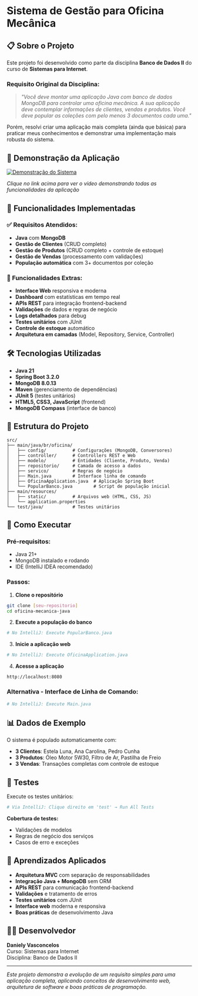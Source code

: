 # Sistema de Gestão para Oficina Mecânica

## 📋 Sobre o Projeto

Este projeto foi desenvolvido como parte da disciplina **Banco de Dados II** do curso de **Sistemas para Internet**. 

### Requisito Original da Disciplina:
> *"Você deve montar uma aplicação Java com banco de dados MongoDB para controlar uma oficina mecânica. A sua aplicação deve contemplar informações de clientes, vendas e produtos. Você deve popular as coleções com pelo menos 3 documentos cada uma."*

Porém, resolvi criar uma aplicação mais completa (ainda que básica) para praticar meus conhecimentos e demonstrar uma implementação mais robusta do sistema.

## 🎥 Demonstração da Aplicação

[![Demonstração do Sistema](https://img.shields.io/badge/Ver%20Demonstração-▶️-red?style=for-the-badge)](https://imgur.com/a/oficina-mec-nica-dezm1bL)

*Clique no link acima para ver o vídeo demonstrando todas as funcionalidades da aplicação*

## 🚀 Funcionalidades Implementadas

### ✅ Requisitos Atendidos:
- **Java** com **MongoDB**
- **Gestão de Clientes** (CRUD completo)
- **Gestão de Produtos** (CRUD completo + controle de estoque)
- **Gestão de Vendas** (processamento com validações)
- **População automática** com 3+ documentos por coleção

### 🎯 Funcionalidades Extras:
- **Interface Web** responsiva e moderna
- **Dashboard** com estatísticas em tempo real
- **APIs REST** para integração frontend-backend
- **Validações** de dados e regras de negócio
- **Logs detalhados** para debug
- **Testes unitários** com JUnit
- **Controle de estoque** automático
- **Arquitetura em camadas** (Model, Repository, Service, Controller)

## 🛠️ Tecnologias Utilizadas

- **Java 21**
- **Spring Boot 3.2.0**
- **MongoDB 8.0.13**
- **Maven** (gerenciamento de dependências)
- **JUnit 5** (testes unitários)
- **HTML5, CSS3, JavaScript** (frontend)
- **MongoDB Compass** (interface de banco)

## 📁 Estrutura do Projeto

```
src/
├── main/java/br/oficina/
│   ├── config/          # Configurações (MongoDB, Conversores)
│   ├── controller/      # Controllers REST e Web
│   ├── modelo/          # Entidades (Cliente, Produto, Venda)
│   ├── repositorio/     # Camada de acesso a dados
│   ├── servico/         # Regras de negócio
│   ├── Main.java        # Interface linha de comando
│   ├── OficinaApplication.java  # Aplicação Spring Boot
│   └── PopularBanco.java        # Script de população inicial
├── main/resources/
│   ├── static/          # Arquivos web (HTML, CSS, JS)
│   └── application.properties
└── test/java/           # Testes unitários
```

## 🚀 Como Executar

### Pré-requisitos:
- Java 21+
- MongoDB instalado e rodando
- IDE (IntelliJ IDEA recomendado)

### Passos:

1. **Clone o repositório**
```bash
git clone [seu-repositorio]
cd oficina-mecanica-java
```

2. **Execute a população do banco**
```bash
# No IntelliJ: Execute PopularBanco.java
```

3. **Inicie a aplicação web**
```bash
# No IntelliJ: Execute OficinaApplication.java
```

4. **Acesse a aplicação**
```
http://localhost:8080
```

### Alternativa - Interface de Linha de Comando:
```bash
# No IntelliJ: Execute Main.java
```

## 📊 Dados de Exemplo

O sistema é populado automaticamente com:
- **3 Clientes**: Estela Luna, Ana Carolina, Pedro Cunha
- **3 Produtos**: Óleo Motor 5W30, Filtro de Ar, Pastilha de Freio
- **3 Vendas**: Transações completas com controle de estoque

## 🧪 Testes

Execute os testes unitários:
```bash
# Via IntelliJ: Clique direito em 'test' → Run All Tests
```

**Cobertura de testes:**
- Validações de modelos
- Regras de negócio dos serviços
- Casos de erro e exceções

## 🎯 Aprendizados Aplicados

- **Arquitetura MVC** com separação de responsabilidades
- **Integração Java + MongoDB** sem ORM
- **APIs REST** para comunicação frontend-backend
- **Validações** e tratamento de erros
- **Testes unitários** com JUnit
- **Interface web** moderna e responsiva
- **Boas práticas** de desenvolvimento Java

## 👨‍💻 Desenvolvedor

**Daniely Vasconcelos**  
Curso: Sistemas para Internet  
Disciplina: Banco de Dados II

---

*Este projeto demonstra a evolução de um requisito simples para uma aplicação completa, aplicando conceitos de desenvolvimento web, arquitetura de software e boas práticas de programação.*